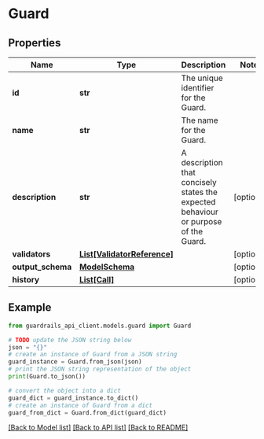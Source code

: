 # Guard


## Properties

Name | Type | Description | Notes
------------ | ------------- | ------------- | -------------
**id** | **str** | The unique identifier for the Guard. | 
**name** | **str** | The name for the Guard. | 
**description** | **str** | A description that concisely states the expected behaviour or purpose of the Guard. | [optional] 
**validators** | [**List[ValidatorReference]**](ValidatorReference.md) |  | [optional] 
**output_schema** | [**ModelSchema**](ModelSchema.md) |  | [optional] 
**history** | [**List[Call]**](Call.md) |  | [optional] 

## Example

```python
from guardrails_api_client.models.guard import Guard

# TODO update the JSON string below
json = "{}"
# create an instance of Guard from a JSON string
guard_instance = Guard.from_json(json)
# print the JSON string representation of the object
print(Guard.to_json())

# convert the object into a dict
guard_dict = guard_instance.to_dict()
# create an instance of Guard from a dict
guard_from_dict = Guard.from_dict(guard_dict)
```
[[Back to Model list]](../README.md#documentation-for-models) [[Back to API list]](../README.md#documentation-for-api-endpoints) [[Back to README]](../README.md)


